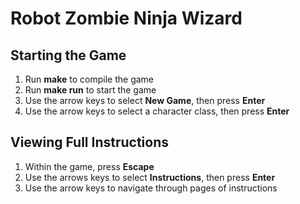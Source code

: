 # Robot Zombie Ninja Wizard

## Starting the Game

1. Run **make** to compile the game
2. Run **make run** to start the game
3. Use the arrow keys to select **New Game**, then press **Enter**
4. Use the arrow keys to select a character class, then press **Enter**

## Viewing Full Instructions

1. Within the game, press **Escape**
2. Use the arrows keys to select **Instructions**, then press **Enter**
3. Use the arrow keys to navigate through pages of instructions
